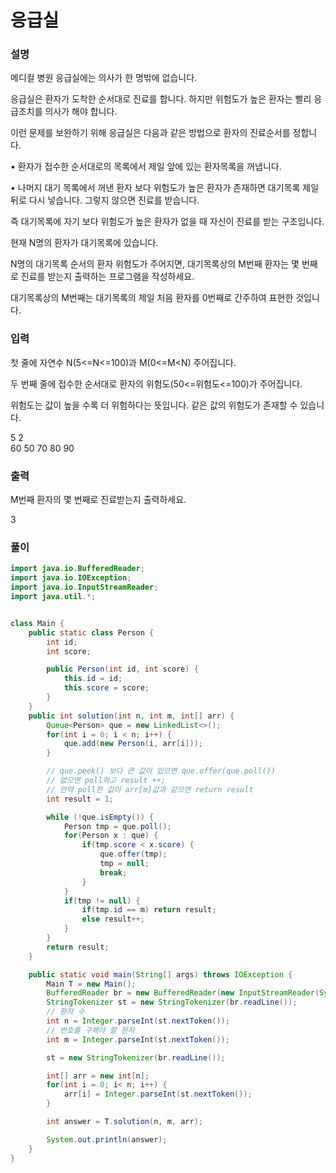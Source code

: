 # 응급실
### 설명
메디컬 병원 응급실에는 의사가 한 명밖에 없습니다.

응급실은 환자가 도착한 순서대로 진료를 합니다. 하지만 위험도가 높은 환자는 빨리 응급조치를 의사가 해야 합니다.

이런 문제를 보완하기 위해 응급실은 다음과 같은 방법으로 환자의 진료순서를 정합니다.

• 환자가 접수한 순서대로의 목록에서 제일 앞에 있는 환자목록을 꺼냅니다.

• 나머지 대기 목록에서 꺼낸 환자 보다 위험도가 높은 환자가 존재하면 대기목록 제일 뒤로 다시 넣습니다. 그렇지 않으면 진료를 받습니다.

즉 대기목록에 자기 보다 위험도가 높은 환자가 없을 때 자신이 진료를 받는 구조입니다.

현재 N명의 환자가 대기목록에 있습니다.

N명의 대기목록 순서의 환자 위험도가 주어지면, 대기목록상의 M번째 환자는 몇 번째로 진료를 받는지 출력하는 프로그램을 작성하세요.

대기목록상의 M번째는 대기목록의 제일 처음 환자를 0번째로 간주하여 표현한 것입니다.
### 입력
첫 줄에 자연수 N(5<=N<=100)과 M(0<=M<N) 주어집니다.

두 번째 줄에 접수한 순서대로 환자의 위험도(50<=위험도<=100)가 주어집니다.

위험도는 값이 높을 수록 더 위험하다는 뜻입니다. 같은 값의 위험도가 존재할 수 있습니다.
<p>5 2<br>
60 50 70 80 90</p>

### 출력
M번째 환자의 몇 번째로 진료받는지 출력하세요.
<p>3</p>

### 풀이
```java
import java.io.BufferedReader;
import java.io.IOException;
import java.io.InputStreamReader;
import java.util.*;


class Main {
    public static class Person {
        int id;
        int score;

        public Person(int id, int score) {
            this.id = id;
            this.score = score;
        }
    }
    public int solution(int n, int m, int[] arr) {
        Queue<Person> que = new LinkedList<>();
        for(int i = 0; i < n; i++) {
            que.add(new Person(i, arr[i]));
        }

        // que.peek() 보다 큰 값이 있으면 que.offer(que.poll())
        // 없으면 poll하고 result ++;
        // 만약 poll한 값이 arr[m]값과 같으면 return result
        int result = 1;

        while (!que.isEmpty()) {
            Person tmp = que.poll();
            for(Person x : que) {
                if(tmp.score < x.score) {
                    que.offer(tmp);
                    tmp = null;
                    break;
                }
            }
            if(tmp != null) {
                if(tmp.id == m) return result;
                else result++;
            }
        }
        return result;
    }

    public static void main(String[] args) throws IOException {
        Main T = new Main();
        BufferedReader br = new BufferedReader(new InputStreamReader(System.in));
        StringTokenizer st = new StringTokenizer(br.readLine());
        // 환자 수
        int n = Integer.parseInt(st.nextToken());
        // 번호를 구해야 할 환자
        int m = Integer.parseInt(st.nextToken());

        st = new StringTokenizer(br.readLine());

        int[] arr = new int[n];
        for(int i = 0; i< n; i++) {
            arr[i] = Integer.parseInt(st.nextToken());
        }

        int answer = T.solution(n, m, arr);

        System.out.println(answer);
    }
}

```